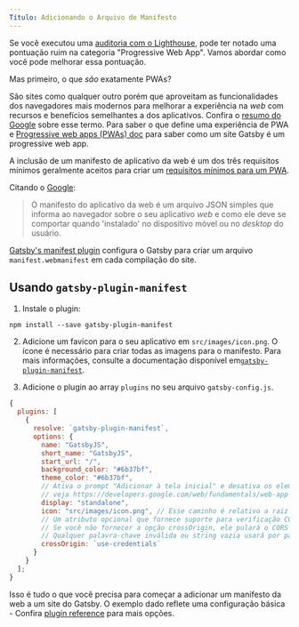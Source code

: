 ```yaml
---
Título: Adicionando o Arquivo de Manifesto
---
```


Se você executou uma [auditoria com o Lighthouse](/docs/audit-with-lighthouse/), pode ter notado uma pontuação ruim na categoria "Progressive Web App". Vamos abordar como você pode melhorar essa pontuação.

Mas primeiro, o que _são_ exatamente PWAs?

São sites como qualquer outro porém que aproveitam as funcionalidades dos navegadores mais modernos para melhorar a experiência na _web_ com recursos e benefícios semelhantes a dos aplicativos. Confira o [resumo do Google](https://developers.google.com/web/progressive-web-apps/) sobre esse termo. Para saber o que define uma experiência de PWA e [Progressive web apps (PWAs) doc](/docs/progressive-web-app/) para saber como um site Gatsby é um progressive web app.

A inclusão de um manifesto de aplicativo da web é um dos três requisitos mínimos geralmente aceitos para criar um [requisitos mínimos para um PWA](https://alistapart.com/article/yes-that-web-project-should-be-a-pwa#section1).

Citando o [Google](https://developers.google.com/web/fundamentals/web-app-manifest/):

> O manifesto do aplicativo da web é um arquivo JSON simples que informa ao navegador sobre o seu aplicativo _web_ e como ele deve se comportar quando 'instalado' no dispositivo móvel ou no _desktop_ do usuário.

[Gatsby's manifest plugin](/packages/gatsby-plugin-manifest/) configura o Gatsby para criar um arquivo `manifest.webmanifest` em cada compilação do site.

## Usando `gatsby-plugin-manifest`

1.  Instale o plugin:

```shell
npm install --save gatsby-plugin-manifest
```

2. Adicione um favicon para o seu aplicativo em `src/images/icon.png`. O ícone é necessário para criar todas as imagens para o manifesto. Para mais informações, consulte a documentação disponível em[`gatsby-plugin-manifest`](https://github.com/gatsbyjs/gatsby/blob/master/packages/gatsby-plugin-manifest/README.md).

3. Adicione o plugin ao array `plugins` no seu arquivo `gatsby-config.js`.

```javascript:title=gatsby-config.js
{
  plugins: [
    {
      resolve: `gatsby-plugin-manifest`,
      options: {
        name: "GatsbyJS",
        short_name: "GatsbyJS",
        start_url: "/",
        background_color: "#6b37bf",
        theme_color: "#6b37bf",
        // Ativa o prompt "Adicionar à tela inicial" e desativa os elementos de interface de usuário do navegador (incluindo o botão Voltar)
        // veja https://developers.google.com/web/fundamentals/web-app-manifest/#display
        display: "standalone",
        icon: "src/images/icon.png", // Esse caminho é relativo a raiz do site.
        // Um atributo opcional que fornece suporte para verificação CORS
        // Se você não fornecer a opção crossOrigin, ele pulará o CORS para manifesto
        // Qualquer palavra-chave inválida ou string vazia usará por padrão o valor "anonymous"
        crossOrigin: `use-credentials`
      }
    }
  ];
}
```

Isso é tudo o que você precisa para começar a adicionar um manifesto da web a um site do Gatsby. O exemplo dado reflete uma configuração básica - Confira [plugin reference](/packages/gatsby-plugin-manifest/?=gatsby-plugin-manifest#automatic-mode) para mais opções.
